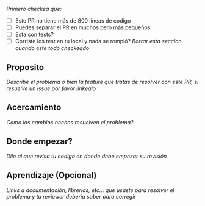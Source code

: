 _Primero checkea que:_
- [ ] Este PR no tiene más de 800 lineas de codigo
- [ ] Puedes separar el PR en muchos pero más pequeños
- [ ] Esta con tests?
- [ ] Corriste los test en tu local y nada se rompió?
_Borrar esta seccion cuando este todo checkeado_

## Proposito
_Describe el problema o bien la feature que tratas de resolver con este PR, si resuelve un issue por favor linkealo_

## Acercamiento
_Como los cambios hechos resuelven el problema?_

## Donde empezar?
_Dile al que revisa tu codigo en donde debe empezar su revisión_

## Aprendizaje (Opcional)
_Links a documentación, librerias, etc... que usaste para resolver el problema y tu reviewer deberia saber para corregir_
